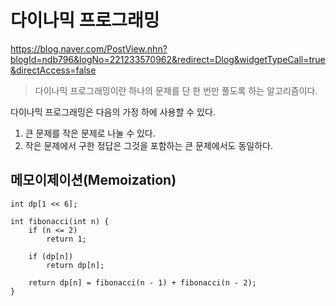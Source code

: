# 다이나믹 프로그래밍
https://blog.naver.com/PostView.nhn?blogId=ndb796&logNo=221233570962&redirect=Dlog&widgetTypeCall=true&directAccess=false
>다이나믹 프로그래밍이란 하나의 문제를 단 한 번만 풀도록 하는 알고리즘이다.  

다이나믹 프로그래밍은 다음의 가정 하에 사용할 수 있다.
1. 큰 문제를 작은 문제로 나눌 수 있다.
2. 작은 문제에서 구한 정답은 그것을 포함하는 큰 문제에서도 동일하다.

## 메모이제이션(Memoization)
```
int dp[1 << 6];

int fibonacci(int n) {
	if (n <= 2)
		return 1;

	if (dp[n])
		return dp[n];

	return dp[n] = fibonacci(n - 1) + fibonacci(n - 2);
}
```
